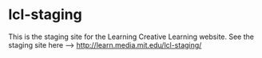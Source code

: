 # lcl-staging

This is the staging site for the Learning Creative Learning website.
See the staging site here -->  http://learn.media.mit.edu/lcl-staging/
